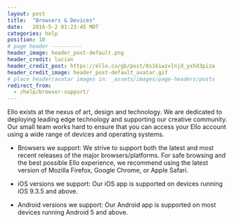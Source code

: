```yaml
---
layout: post
title:  "Browsers & Devices"
date:   2016-5-2 01:23:45 MDT
categories: help
position: 10
# page header ----------
header_image: header_post-default.png
header_credit: lucian
header_credit_post: https://ello.co/gb/post/8s1kiwzxlnjd_yxhd3piza
header_credit_image: header_post-default_avatar.gif
# place header/avatar images in: _assets/images/page-headers/posts
redirect_from:
  - /help/browser-support/
---
```


Ello exists at the nexus of art, design and technology. We are dedicated to deploying leading edge technology and supporting our creative community. Our small team works hard to ensure that you can access your Ello account using a wide range of devices and operating systems.

* Browsers we support:
We strive to support both the latest and most recent releases of the major browsers/platforms. For safe browsing and the best possible Ello experience, we recommend using the latest version of Mozilla Firefox, Google Chrome, or Apple Safari.

* iOS versions we support:
Our iOS app is supported on devices running iOS 9.3.5 and above.

* Android versions we support:
Our Android app is supported on most devices running Android 5 and above.
